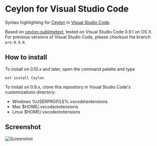 # Ceylon for Visual Studio Code
Syntax highlighting for [Ceylon](http://www.ceylon-lang.org) in [Visual Studio Code](https://code.visualstudio.com/).

Based on [ceylon-sublimetext](https://github.com/jeancharles-roger/ceylon-sublimetext), tested on Visual Studio Code 0.9.1 on OS X.
For previous versions of Visual Studio Code, please checkout the branch `pre-0.9.0`.

## How to install

To install on 0.10.x and later, open the command palette and type

    ext install Ceylon

To install on 0.9.x, clone this repository in Visual Studio Code's customizations directory:

- Windows %USERPROFILE%\.vscode\extensions
- Mac $HOME/.vscode/extensions
- Linux $HOME/.vscode/extensions
 
## Screenshot

![Screenshot](http://i.imgur.com/GVu6EnP.png)

